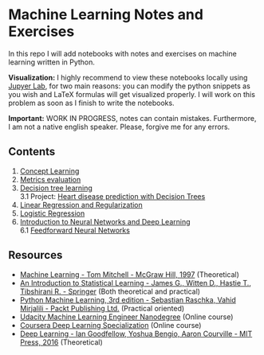 # Machine Learning Notes and Exercises
In this repo I will add notebooks with notes and exercises on machine learning written in Python.

**Visualization:** I highly recommend to view these notebooks locally using [Jupyer Lab](https://jupyter.org/), for two main reasons: you can modify the python snippets as you wish and LaTeX formulas will get visualized properly. I will work on this problem as soon as I finish to write the notebooks.

**Important:** WORK IN PROGRESS, notes can contain mistakes. Furthermore, I am not a native english speaker. Please, forgive me for any errors.

## Contents
1. [Concept Learning](https://github.com/pietroventurini/machine-learning-notes/blob/master/1%20-%20Concept%20Learning.ipynb)
2. [Metrics evaluation](https://github.com/pietroventurini/machine-learning-notes/blob/beta/2%20-%20Model%20evaluation%20and%20validation.ipynb)
3. [Decision tree learning](https://github.com/pietroventurini/machine-learning-notes/blob/master/3%20-%20Decision%20Trees.ipynb)  
    3.1 Project: [Heart disease prediction with Decision Trees](https://github.com/pietroventurini/machine-learning-notes/blob/beta/3.1%20-%20Heart%20disease%20prediction%20with%20Decision%20Trees.ipynb)
4. [Linear Regression and Regularization](https://github.com/pietroventurini/machine-learning-notes/blob/beta/4%20-%20Supervised%20Learning.ipynb)
5. [Logistic Regression](https://github.com/pietroventurini/machine-learning-notes/blob/beta/5%20-%20Logistic%20Regression.ipynb)
6. [Introduction to Neural Networks and Deep Learning](https://github.com/pietroventurini/machine-learning-notes/blob/beta/6%20-%20Introduction%20to%20Neural%20Networks%20and%20Deep%20Learning.ipynb)  
    6.1 [Feedforward Neural Networks](https://github.com/pietroventurini/machine-learning-notes/blob/beta/6.1%20-%20Feedforward%20Neural%20Networks.ipynb)


## Resources
- [Machine Learning - Tom Mitchell - McGraw Hill, 1997](https://www.cs.cmu.edu/~tom/mlbook.html) (Theoretical)
- [An Introduction to Statistical Learning - James G., Witten D., Hastie T., Tibshirani R. - Springer](https://www.springer.com/gp/book/9781461471370) (Both theoretical and practical)
- [Python Machine Learning, 3rd edition - Sebastian Raschka, Vahid Mirjalili - Packt Publishing Ltd.](https://www.packtpub.com/data/python-machine-learning-third-edition) (Practical oriented)
- [Udacity Machine Learning Engineer Nanodegree](https://www.udacity.com/course/machine-learning-engineer-nanodegree--nd009t) (Online course)
- [Coursera Deep Learning Specialization](https://www.coursera.org/specializations/deep-learning) (Online course)
- [Deep Learning - Ian Goodfellow, Yoshua Bengio, Aaron Courville - MIT Press, 2016](https://www.deeplearningbook.org) (Theoretical)

